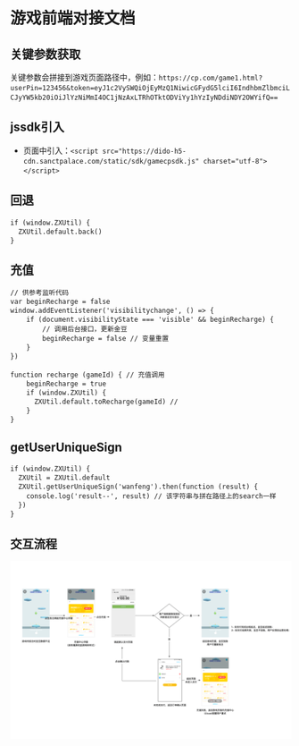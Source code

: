 # 游戏前端对接文档

## 关键参数获取

关键参数会拼接到游戏页面路径中，例如：`https://cp.com/game1.html?userPin=123456&token=eyJ1c2VySWQiOjEyMzQ1NiwicGFydG5lciI6IndhbmZlbmciLCJyYW5kb20iOiJlYzNiMmI4OC1jNzAxLTRhOTktODViYy1hYzIyNDdiNDY2OWYifQ==`

## jssdk引入

* 页面中引入：`<script src="https://dido-h5-cdn.sanctpalace.com/static/sdk/gamecpsdk.js" charset="utf-8"></script>`

## 回退
```
if (window.ZXUtil) {
  ZXUtil.default.back()
}
```

## 充值

```
// 供参考监听代码
var beginRecharge = false
window.addEventListener('visibilitychange', () => {
    if (document.visibilityState === 'visible' && beginRecharge) {
        // 调用后台接口，更新金豆
        beginRecharge = false // 变量重置
    }
})

function recharge (gameId) { // 充值调用
    beginRecharge = true
    if (window.ZXUtil) {
      ZXUtil.default.toRecharge(gameId) // 
    }
}
```

## getUserUniqueSign

```
if (window.ZXUtil) {
  ZXUtil = ZXUtil.default
  ZXUtil.getUserUniqueSign('wanfeng').then(function (result) {
    console.log('result--', result) // 该字符串与拼在路径上的search一样
  })
}
```

## 交互流程

![交互流程](images/wanfeng.png)
